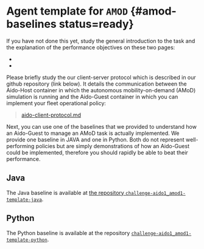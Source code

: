 # Agent template for `AMOD` {#amod-baselines status=ready}

If you have not done this yet, study the general introduction to the task and the explanation of the performance objectives on these two pages:

- [](#amod)
- [](#performance)

Please briefly study the our client-server protocol which is described in our github repository (link below). It details the communication between the Aido-Host container in which the autonomous mobility-on-demand (AMoD) simulation is running and the Aido-Guest container in which you can implement your fleet operational policy:

> [aido-client-protocol.md](https://github.com/idsc-frazzoli/amod/blob/master/doc/aido-client-protocol.md)

Next, you can use one of the baselines that we provided to understand how an Aido-Guest to manage an AMoD task is actually implemented. We provide one baseline in JAVA and one in Python. Both do not represent well-performing policies but are simply demonstrations of how an Aido-Guest could be implemented, therefore you should rapidly be able to beat their performance. 

## Java

The Java baseline is available at [the repository `challenge-aido1_amod1-template-java`][challenge-aido1_amod1-template-java].

## Python

The Python baseline is available at the repository [`challenge-aido1_amod1-template-python`][challenge-aido1_amod1-template-python].

[challenge-aido1_amod1-template-python]: https://github.com/duckietown/challenge-aido1_amod1-template-python

[challenge-aido1_amod1-template-java]: https://github.com/duckietown/challenge-aido1_amod1-template-java
